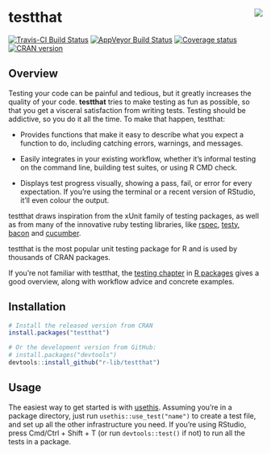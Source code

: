 
<!-- README.md is generated from README.Rmd. Please edit that file -->

# testthat <img src="man/figures/logo.png" align="right" />

[![Travis-CI Build
Status](https://travis-ci.org/r-lib/testthat.svg?branch=master)](https://travis-ci.org/r-lib/testthat)
[![AppVeyor Build
Status](https://ci.appveyor.com/api/projects/status/github/r-lib/testthat?branch=master&svg=true)](https://ci.appveyor.com/project/r-lib/testthat)
[![Coverage
status](https://codecov.io/gh/r-lib/testthat/branch/master/graph/badge.svg)](https://codecov.io/github/r-lib/testthat?branch=master)
[![CRAN
version](http://www.r-pkg.org/badges/version/testthat)](https://cran.r-project.org/package=testthat)

## Overview

Testing your code can be painful and tedious, but it greatly increases
the quality of your code. **testthat** tries to make testing as fun as
possible, so that you get a visceral satisfaction from writing tests.
Testing should be addictive, so you do it all the time. To make that
happen, testthat:

  - Provides functions that make it easy to describe what you expect a
    function to do, including catching errors, warnings, and messages.

  - Easily integrates in your existing workflow, whether it’s informal
    testing on the command line, building test suites, or using R CMD
    check.

  - Displays test progress visually, showing a pass, fail, or error for
    every expectation. If you’re using the terminal or a recent version
    of RStudio, it’ll even colour the output.

testthat draws inspiration from the xUnit family of testing packages, as
well as from many of the innovative ruby testing libraries, like
[rspec](http://rspec.info/), [testy](https://github.com/ahoward/testy),
[bacon](https://github.com/chneukirchen/bacon) and
[cucumber](https://cucumber.io).

testthat is the most popular unit testing package for R and is used by
thousands of CRAN packages.

If you’re not familiar with testthat, the [testing
chapter](http://r-pkgs.had.co.nz/tests.html) in [R
packages](http://r-pkgs.had.co.nz/) gives a good overview, along with
workflow advice and concrete examples.

## Installation

``` r
# Install the released version from CRAN
install.packages("testthat")

# Or the development version from GitHub:
# install.packages("devtools")
devtools::install_github("r-lib/testthat")
```

## Usage

The easiest way to get started is with
[usethis](https://github.com/r-lib/usethis). Assuming you’re in a
package directory, just run `usethis::use_test("name")` to create a test
file, and set up all the other infrastructure you need. If you’re using
RStudio, press Cmd/Ctrl + Shift + T (or run `devtools::test()` if not)
to run all the tests in a package.
